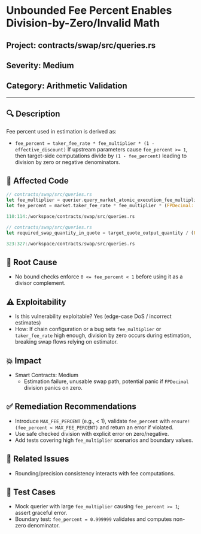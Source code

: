 # Unbounded Fee Percent Enables Division-by-Zero/Invalid Math

## Project: contracts/swap/src/queries.rs

## Severity: Medium

## Category: Arithmetic Validation

---

## 🔍 Description
Fee percent used in estimation is derived as:
- `fee_percent = taker_fee_rate * fee_multiplier * (1 - effective_discount)`
If upstream parameters cause `fee_percent >= 1`, then target-side computations divide by `(1 - fee_percent)` leading to division by zero or negative denominators.

## 📜 Affected Code
```rust
// contracts/swap/src/queries.rs
let fee_multiplier = querier.query_market_atomic_execution_fee_multiplier(market_id)?.multiplier;
let fee_percent = market.taker_fee_rate * fee_multiplier * (FPDecimal::ONE - get_effective_fee_discount_rate(&market, is_self_relayer));
```

```startLine:endLine:/workspace/contracts/swap/src/queries.rs
110:114:/workspace/contracts/swap/src/queries.rs
```

```rust
// contracts/swap/src/queries.rs
let required_swap_quantity_in_quote = target_quote_output_quantity / (FPDecimal::ONE - fee_percent);
```

```startLine:endLine:/workspace/contracts/swap/src/queries.rs
323:327:/workspace/contracts/swap/src/queries.rs
```

## 🧠 Root Cause
- No bound checks enforce `0 <= fee_percent < 1` before using it as a divisor complement.

## ⚠️ Exploitability
- Is this vulnerability exploitable? Yes (edge-case DoS / incorrect estimates)
- How: If chain configuration or a bug sets `fee_multiplier` or `taker_fee_rate` high enough, division by zero occurs during estimation, breaking swap flows relying on estimator.

## 💥 Impact
- Smart Contracts: Medium
  - Estimation failure, unusable swap path, potential panic if `FPDecimal` division panics on zero.

## ✅ Remediation Recommendations
- Introduce `MAX_FEE_PERCENT` (e.g., < 1), validate `fee_percent` with `ensure!(fee_percent < MAX_FEE_PERCENT)` and return an error if violated.
- Use safe checked division with explicit error on zero/negative.
- Add tests covering high `fee_multiplier` scenarios and boundary values.

## 🔁 Related Issues
- Rounding/precision consistency interacts with fee computations.

## 🧪 Test Cases
- Mock querier with large `fee_multiplier` causing `fee_percent >= 1`; assert graceful error.
- Boundary test: `fee_percent = 0.999999` validates and computes non-zero denominator.
